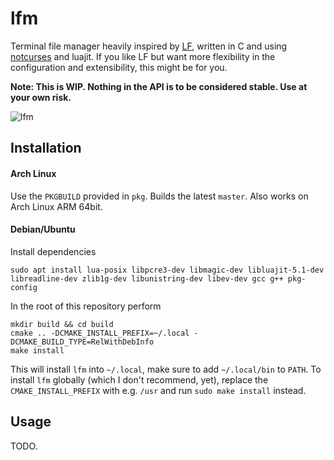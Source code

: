 # lfm

Terminal file manager heavily inspired by [LF](https://github.com/gokcehan/lf), written in C and using [notcurses](https://github.com/dankamongmen/notcurses) and luajit. 
If you like LF but want more flexibility in the configuration and extensibility, this might be for you.

**Note: This is WIP. Nothing in the API is to be considered stable. Use at your own risk.**

![lfm](https://user-images.githubusercontent.com/5224719/185700093-b7df9d8f-3a7f-4382-be88-b1072e8e08c7.png)

## Installation

#### Arch Linux
Use the `PKGBUILD` provided in `pkg`. Builds the latest `master`. Also works on Arch Linux ARM 64bit.

#### Debian/Ubuntu
Install dependencies

    sudo apt install lua-posix libpcre3-dev libmagic-dev libluajit-5.1-dev libreadline-dev zlib1g-dev libunistring-dev libev-dev gcc g++ pkg-config
   
In the root of this repository perform

    mkdir build && cd build
    cmake .. -DCMAKE_INSTALL_PREFIX=~/.local -DCMAKE_BUILD_TYPE=RelWithDebInfo
    make install

This will install `lfm` into `~/.local`, make sure to add `~/.local/bin` to `PATH`. 
To install `lfm` globally (which I don't recommend, yet), replace the `CMAKE_INSTALL_PREFIX` with e.g. `/usr` and run `sudo make install` instead.

    
## Usage
TODO.
